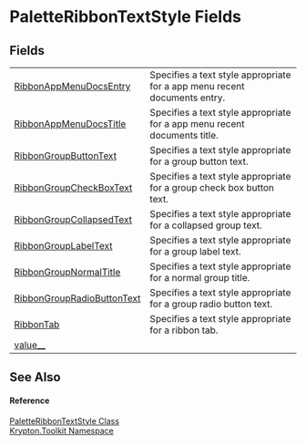 # PaletteRibbonTextStyle Fields




## Fields
<table>
<tr>
<td><a href="ca12ce48-3cf5-c116-9a66-314fc05d6cca.md">RibbonAppMenuDocsEntry</a></td>
<td>Specifies a text style appropriate for a app menu recent documents entry.</td></tr>
<tr>
<td><a href="ee3740e9-ab99-4742-dd59-ed8ba733a246.md">RibbonAppMenuDocsTitle</a></td>
<td>Specifies a text style appropriate for a app menu recent documents title.</td></tr>
<tr>
<td><a href="22f6d745-e115-f116-a68c-387ea9115024.md">RibbonGroupButtonText</a></td>
<td>Specifies a text style appropriate for a group button text.</td></tr>
<tr>
<td><a href="51f30116-96b5-c706-dba9-4a221fb6b4ca.md">RibbonGroupCheckBoxText</a></td>
<td>Specifies a text style appropriate for a group check box button text.</td></tr>
<tr>
<td><a href="4384c839-a35f-0efa-e2f8-979624db5d14.md">RibbonGroupCollapsedText</a></td>
<td>Specifies a text style appropriate for a collapsed group text.</td></tr>
<tr>
<td><a href="d1521d49-c7f8-4c12-7f51-5b2134616903.md">RibbonGroupLabelText</a></td>
<td>Specifies a text style appropriate for a group label text.</td></tr>
<tr>
<td><a href="597335d2-cab6-7d47-b819-e7aef611ad53.md">RibbonGroupNormalTitle</a></td>
<td>Specifies a text style appropriate for a normal group title.</td></tr>
<tr>
<td><a href="de829418-3cab-34da-a479-b2e95df9443f.md">RibbonGroupRadioButtonText</a></td>
<td>Specifies a text style appropriate for a group radio button text.</td></tr>
<tr>
<td><a href="c7938c03-44c4-8bc3-74f3-e807405cb5ac.md">RibbonTab</a></td>
<td>Specifies a text style appropriate for a ribbon tab.</td></tr>
<tr>
<td><a href="a8e0d64e-3a6d-893a-e4ca-6dec3929df79.md">value__</a></td>
<td> </td></tr>
</table>

## See Also


#### Reference
<a href="20718c7f-ba53-61b4-4c14-e6f8410f750c.md">PaletteRibbonTextStyle Class</a>  
<a href="79d2eac2-21f4-54ff-7552-b20c33c30600.md">Krypton.Toolkit Namespace</a>  

